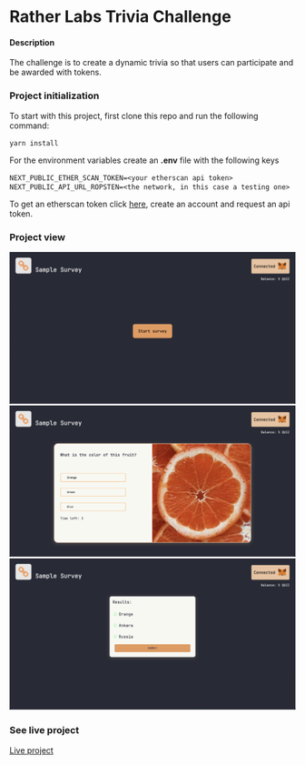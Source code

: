 
# Rather Labs Trivia Challenge

#### Description
The challenge is to create a dynamic trivia so that users can participate and be awarded with tokens.

### Project initialization

To start with this project, first clone this repo and run the following command:

```
yarn install
```

For the environment variables create an **.env** file with the following keys

```
NEXT_PUBLIC_ETHER_SCAN_TOKEN=<your etherscan api token>
NEXT_PUBLIC_API_URL_ROPSTEN=<the network, in this case a testing one>
```

To get an etherscan token click [here](https://etherscan.io/), create an account and request an api token.

### Project view

![Home](./images/home.png)
![Survey](./images/survey.png)
![Results](./images/results.png)


### See live project

[Live project](https://rather-labs-challenge-smoky.vercel.app/)
